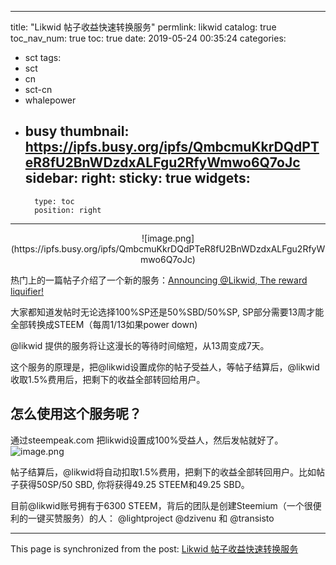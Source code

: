 
---
title: "Likwid 帖子收益快速转换服务"
permlink: likwid
catalog: true
toc_nav_num: true
toc: true
date: 2019-05-24 00:35:24
categories:
- sct
tags:
- sct
- cn
- sct-cn
- whalepower
- busy
thumbnail: https://ipfs.busy.org/ipfs/QmbcmuKkrDQdPTeR8fU2BnWDzdxALFgu2RfyWmwo6Q7oJc
sidebar:
    right:
        sticky: true
widgets:
    -
        type: toc
        position: right
---


<center>![image.png](https://ipfs.busy.org/ipfs/QmbcmuKkrDQdPTeR8fU2BnWDzdxALFgu2RfyWmwo6Q7oJc)</center>


热门上的一篇帖子介绍了一个新的服务：[Announcing @Likwid, The reward liquifier!](https://busy.org/@likwid/announcing-likwid-the-reward-liquifier)

大家都知道发帖时无论选择100%SP还是50%SBD/50%SP, SP部分需要13周才能全部转换成STEEM（每周1/13如果power down)


@likwid 提供的服务将让这漫长的等待时间缩短，从13周变成7天。

这个服务的原理是，把@likwid设置成你的帖子受益人，等帖子结算后，@likwid收取1.5%费用后，把剩下的收益全部转回给用户。

## 怎么使用这个服务呢？
通过steempeak.com 把likwid设置成100%受益人，然后发帖就好了。
![image.png](https://ipfs.busy.org/ipfs/QmPKtVhMQgouye8K8B5EN91MtBDLXuStsxUPpZQ74Hm8Rb)

帖子结算后，@likwid将自动扣取1.5%费用，把剩下的收益全部转回用户。比如帖子获得50SP/50 SBD, 你将获得49.25 STEEM和49.25 SBD。


目前@likwid账号拥有于6300 STEEM，背后的团队是创建Steemium（一个很便利的一键买赞服务）的人： @lightproject @dzivenu 和 @transisto

- - -

This page is synchronized from the post: [Likwid 帖子收益快速转换服务](https://steemit.com/@ericet/likwid)
